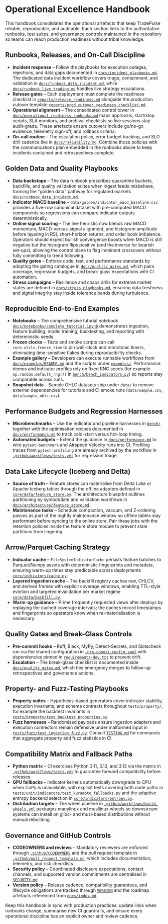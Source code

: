 # Operational Excellence Handbook

This handbook consolidates the operational artefacts that keep TradePulse
reliable, reproducible, and auditable. Each section links to the authoritative
runbooks, test suites, and governance controls maintained in the repository so
teams can reach production readiness without tribal knowledge.

## Runbooks, Releases, and On-Call Discipline

- **Incident response** – Follow the playbooks for execution outages,
  rejections, and data gaps documented in
  [`docs/incident_playbooks.md`](incident_playbooks.md). The dedicated data
  incident workflow covers triage, containment, and validation in
  [`docs/runbook_data_incident.md`](runbook_data_incident.md), while
  [`docs/runbook_live_trading.md`](runbook_live_trading.md) handles live strategy
  escalations.
- **Release gates** – Each deployment must complete the readiness checklist in
  [`reports/release_readiness.md`](../reports/release_readiness.md) alongside the
  production cutover template
  [`reports/prod_cutover_readiness_checklist.md`](../reports/prod_cutover_readiness_checklist.md).
- **Operational alignment** – The consolidated control tower in
  [`docs/operational_readiness_runbooks.md`](operational_readiness_runbooks.md)
  maps approvals, start/stop scripts, SLA monitors, and archival checklists so
  live sessions stay audit-grade.
  These artefacts ensure cutovers include go/no-go evidence, telemetry sign-off,
  and rollback criteria.
- **On-call routine** – The escalation policy, error budget tracking, and SLO
  drill cadence live in [`docs/reliability.md`](reliability.md). Combine those
  policies with the communications plan embedded in the runbooks above to keep
  incidents contained and retrospectives complete.

## Golden Data and Quality Playbooks

- **Data backstops** – The data runbook prescribes quarantine buckets,
  backfills, and quality validation suites when ingest feeds misbehave, forming
  the "golden data" pathway for regulated markets
  [`docs/runbook_data_incident.md`](runbook_data_incident.md).
- **Indicator MACD baseline** – `data/golden/indicator_macd_baseline.csv`
  provides a five-row canonical dataset with pre-computed MACD components so
  regressions can compare indicator outputs deterministically.
- **Online signal scoring** – The live heuristic now blends raw MACD momentum,
  MACD-versus-signal alignment, and histogram amplitude before layering in RSI,
  short-horizon returns, and order book imbalance. Operators should expect
  bullish convergence boosts when MACD is still negative but the histogram flips
  positive (and the inverse for bearish set-ups), allowing the control plane to
  flag imminent crossovers without fully committing to trend following.
- **Quality gates** – Enforce code, test, and performance standards by adopting
  the gating catalogue in [`docs/quality_gates.md`](quality_gates.md), which
  pairs coverage, regression budgets, and break-glass expectations with CI
  automation.
- **Stress campaigns** – Resilience and chaos drills for extreme market states
  are defined in [`docs/stress_playbooks.md`](stress_playbooks.md), ensuring data
  freshness and signal integrity stay inside tolerance bands during turbulence.

## Reproducible End-to-End Examples

- **Notebooks** – The comprehensive tutorial notebook
  [`docs/notebooks/complete_tutorial.ipynb`](notebooks/complete_tutorial.ipynb)
  demonstrates ingestion, feature building, model training, backtesting, and
  reporting with deterministic seeds.
- **Frozen clocks** – Tests and smoke scripts can call
  `core.utils.freeze_time` to pin wall-clock and monotonic timers, eliminating
  time-sensitive flakes during reproducibility checks.
- **Example gallery** – Developers can execute runnable workflows from
  [`docs/examples/README.md`](examples/README.md) and the scripts under
  [`examples/`](../examples/). Performance demos and indicator profiles rely on
  fixed RNG seeds (for example `np.random.default_rng(7)` in
  [`bench/bench_indicators.py`](../bench/bench_indicators.py)) so reports stay
  comparable across runs.
- **Snapshot data** – Sample OHLC datasets ship under `data/` to remove external
  dependencies for tutorials and CI smoke runs (`data/sample.csv`,
  `data/sample_ohlc.csv`).

## Performance Budgets and Regression Harnesses

- **Microbenchmarks** – Use the indicator and pipeline harnesses in
  [`bench/`](../bench/) together with the optimisation recipes documented in
  [`docs/performance.md`](performance.md) to track cold-start versus hot-loop
  timing.
- **Automated budgets** – Extend the guidance in
  [`docs/performance.md`](performance.md) to wire `pytest-benchmark` and Airspeed
  Velocity runs into CI. Profiling traces from `pytest-profiling` are already
  archived by the workflow in
  [`.github/workflows/tests.yml`](../.github/workflows/tests.yml) for regression
  triage.

## Data Lake Lifecycle (Iceberg and Delta)

- **Source of truth** – Feature stores can materialise from Delta Lake or Apache
  Iceberg tables through the offline adapters defined in
  [`core/data/feature_store.py`](../core/data/feature_store.py). The architecture
  blueprint outlines partitioning by symbol/date and validation workflows in
  [`docs/architecture/feature_store.md`](architecture/feature_store.md).
- **Maintenance tasks** – Schedule compaction, vacuum, and Z-ordering passes as
  part of the nightly maintenance window so offline tables stay performant
  before syncing to the online store. Pair these jobs with the retention policies
  inside the feature store module to prevent stale partitions from lingering.

## Arrow/Parquet Caching Strategy

- **Indicator cache** – `FileSystemIndicatorCache` persists feature batches to
  Parquet/Numpy assets with deterministic fingerprints and metadata, ensuring
  warm-up times stay predictable across deployments
  [`core/indicators/cache.py`](../core/indicators/cache.py).
- **Layered ingestion cache** – The backfill registry caches raw, OHLCV, and
  derived frames with explicit coverage windows, enabling TTL-style eviction and
  targeted invalidation per market regime
  [`core/data/backfill.py`](../core/data/backfill.py).
- **Warm-up guidance** – Prime frequently requested views after deploys by
  replaying the cached coverage intervals; the caches record timestamps and
  fingerprints so operators know when re-materialisation is necessary.

## Quality Gates and Break-Glass Controls

- **Pre-commit hooks** – Ruff, Black, MyPy, Detect-Secrets, and Slotscheck run
  via the shared configuration in [`.pre-commit-config.yaml`](../.pre-commit-config.yaml)
  with dependencies pinned in [`requirements-dev.txt`](../requirements-dev.txt)
  to prevent drift.
- **Escalation** – The break-glass checklist is documented inside
  [`docs/quality_gates.md`](quality_gates.md), which ties emergency merges to
  follow-up retrospectives and governance actions.

## Property- and Fuzz-Testing Playbooks

- **Property suites** – Hypothesis-based generators cover indicator stability,
  execution invariants, and schema contracts throughout `tests/property/`, for
  example the backtest invariants in
  [`tests/property/test_backtest_properties.py`](../tests/property/test_backtest_properties.py).
- **Fuzz harnesses** – Randomised payloads ensure ingestion adapters and
  execution connectors remain defensive under malformed input in
  [`tests/fuzz/test_ingestion_fuzz.py`](../tests/fuzz/test_ingestion_fuzz.py).
  Consult [`TESTING.md`](../TESTING.md) for commands that aggregate property and
  fuzz statistics in CI.

## Compatibility Matrix and Fallback Paths

- **Python matrix** – CI exercises Python 3.11, 3.12, and 3.13 via the matrix in
  [`.github/workflows/tests.yml`](../.github/workflows/tests.yml) to guarantee
  forward compatibility before releases.
- **GPU fallbacks** – Indicator kernels automatically downgrade to CPU when CuPy
  is unavailable, with explicit tests covering both code paths in
  [`tests/unit/indicators/test_kuramoto_fallbacks.py`](../tests/unit/indicators/test_kuramoto_fallbacks.py)
  and the adaptive entropy backend selection in
  [`core/indicators/entropy.py`](../core/indicators/entropy.py).
- **Distribution targets** – The wheel pipeline in
  [`.github/workflows/build-wheels.yml`](../.github/workflows/build-wheels.yml)
  packages manylinux and musllinux wheels so downstream systems can install on
  glibc- and musl-based distributions without manual rebuilding.

## Governance and GitHub Controls

- **CODEOWNERS and reviews** – Mandatory reviewers are enforced through
  [`.github/CODEOWNERS`](../.github/CODEOWNERS) and the pull request template in
  [`.github/pull_request_template.md`](../.github/pull_request_template.md), which
  includes documentation, telemetry, and risk checklists.
- **Security policy** – Coordinated disclosure expectations, contact channels,
  and supported version commitments are centralised in [`SECURITY.md`](../SECURITY.md).
- **Version policy** – Release cadence, compatibility guarantees, and lifecycle
  obligations are tracked through [`VERSION`](../VERSION) and the roadmap
  artefacts referenced from [`docs/index.md`](index.md).

Keep this handbook in sync with production practices: update links when runbooks
change, summarise new CI guardrails, and ensure every operational discipline has
an explicit owner and review cadence.
